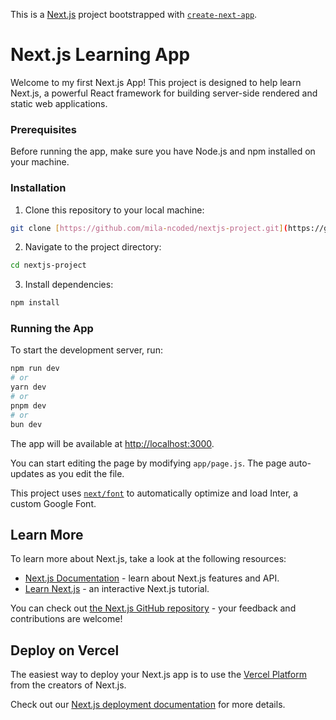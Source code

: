 This is a [Next.js](https://nextjs.org/) project bootstrapped with [`create-next-app`](https://github.com/vercel/next.js/tree/canary/packages/create-next-app).

# Next.js Learning App

Welcome to my first Next.js App! This project is designed to help learn Next.js, a powerful React framework for building server-side rendered and static web applications.

### Prerequisites

Before running the app, make sure you have Node.js and npm installed on your machine.

### Installation

1. Clone this repository to your local machine:

```bash
git clone [https://github.com/mila-ncoded/nextjs-project.git](https://github.com/mila-ncoded/nextjs-project.git)
```

2. Navigate to the project directory:

```bash
cd nextjs-project
```

3. Install dependencies:

```bash
npm install
```

### Running the App

To start the development server, run:

```bash
npm run dev
# or
yarn dev
# or
pnpm dev
# or
bun dev
```

The app will be available at [http://localhost:3000](http://localhost:3000).

You can start editing the page by modifying `app/page.js`. The page auto-updates as you edit the file.

This project uses [`next/font`](https://nextjs.org/docs/basic-features/font-optimization) to automatically optimize and load Inter, a custom Google Font.

## Learn More

To learn more about Next.js, take a look at the following resources:

- [Next.js Documentation](https://nextjs.org/docs) - learn about Next.js features and API.
- [Learn Next.js](https://nextjs.org/learn) - an interactive Next.js tutorial.

You can check out [the Next.js GitHub repository](https://github.com/vercel/next.js/) - your feedback and contributions are welcome!

## Deploy on Vercel

The easiest way to deploy your Next.js app is to use the [Vercel Platform](https://vercel.com/new?utm_medium=default-template&filter=next.js&utm_source=create-next-app&utm_campaign=create-next-app-readme) from the creators of Next.js.

Check out our [Next.js deployment documentation](https://nextjs.org/docs/deployment) for more details.
